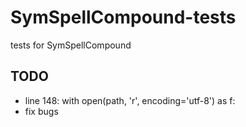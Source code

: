 # SymSpellCompound-tests
tests for SymSpellCompound

## TODO

* line 148: with open(path, 'r', encoding='utf-8') as f:
* fix bugs